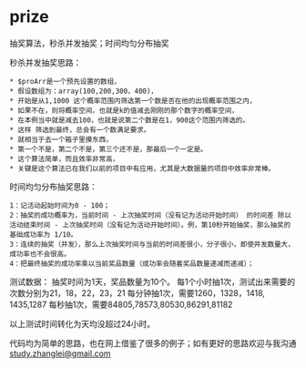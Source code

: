 # prize
抽奖算法，秒杀并发抽奖；时间均匀分布抽奖

秒杀并发抽奖思路：

	* $proArr是一个预先设置的数组，
	* 假设数组为：array(100,200,300，400)，
	* 开始是从1,1000 这个概率范围内筛选第一个数是否在他的出现概率范围之内， 
	* 如果不在，则将概率空间，也就是k的值减去刚刚的那个数字的概率空间，
	* 在本例当中就是减去100，也就是说第二个数是在1，900这个范围内筛选的。
	* 这样 筛选到最终，总会有一个数满足要求。
	* 就相当于去一个箱子里摸东西，
	* 第一个不是，第二个不是，第三个还不是，那最后一个一定是。
	* 这个算法简单，而且效率非常高，
	* 关键是这个算法已在我们以前的项目中有应用，尤其是大数据量的项目中效率非常棒。


时间均匀分布抽奖思路：

	1：记活动起始时间为0 - 100；
	2：抽奖的成功概率为，当前时间 - 上次抽奖时间（没有记为活动开始时间） 的时间差 除以 活动结束时间 - 上次抽奖时间（没有记为活动开始时间）。例，第10秒开始抽奖，那么抽奖的基础成功率为 1/10。
	3：连续的抽奖（并发），那么上次抽奖时间与当前的时间差很小，分子很小，即使并发数量大，成功率也不会很高。
	4：把最终抽奖的成功率乘以当前奖品数量（成功率会随着奖品数量递减而递减）；
	
测试数据：
	抽奖时间为1天，奖品数量为10个。
	每1个小时抽1次，测试出来需要的次数分别为21，18，22，23，21
	每分钟抽1次，需要1260，1328，1418, 1435,1287
	每秒抽1次，需要84805,78573,80530,86291,81182
	
以上测试时间转化为天均没超过24小时。


代码均为简单的思路，也在网上借鉴了很多的例子；如有更好的思路欢迎与我沟通 <email>study.zhanglei@gmail.com</email>